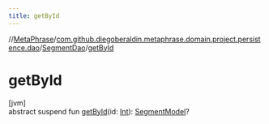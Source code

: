 ```yaml
---
title: getById
---
```

//[MetaPhrase](../../../index.html)/[com.github.diegoberaldin.metaphrase.domain.project.persistence.dao](../index.html)/[SegmentDao](index.html)/[getById](get-by-id.html)



# getById



[jvm]\
abstract suspend fun [getById](get-by-id.html)(id: [Int](https://kotlinlang.org/api/latest/jvm/stdlib/kotlin/-int/index.html)): [SegmentModel](../../com.github.diegoberaldin.metaphrase.domain.project.data/-segment-model/index.html)?




